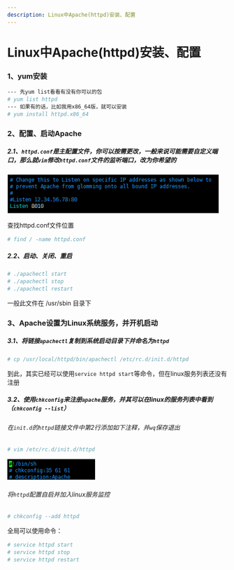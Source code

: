 ```yaml
---
description: Linux中Apache(httpd)安装、配置
---
```


# Linux中Apache(httpd)安装、配置

### 1、yum安装
```bash
--- 先yum list看看有没有你可以的包
# yum list httpd
--- 如果有的话，比如我用x86_64版，就可以安装
# yum install httpd.x86_64
```

### 2、配置、启动Apache
##### 2.1、`httpd.conf`是主配置文件，你可以按需更改，一般来说可能需要自定义端口，那么就`vim`修改`httpd.conf`文件的监听端口，改为你希望的

![](/assets/jianshu/2743275-76ab61f49d322c12.png)

查找httpd.conf文件位置

```bash
# find / -name httpd.conf
```

##### 2.2、启动、关闭、重启

```bash
# ./apachectl start
# ./apachectl stop
# ./apachectl restart
```

一般此文件在 /usr/sbin 目录下

### 3、Apache设置为Linux系统服务，并开机启动

##### 3.1、将链接`apachectl`复制到系统启动目录下并命名为`httpd`

```bash
# cp /usr/local/httpd/bin/apachectl /etc/rc.d/init.d/httpd
```

到此，其实已经可以使用`service httpd start`等命令，但在linux服务列表还没有注册

##### 3.2、使用`chkconfig`来注册`apache`服务，并其可以在linux的服务列表中看到（`chkconfig --list`）

###### 在`init.d`的`httpd`链接文件中第2行添加如下注释，并`wq`保存退出

```bash
# vim /etc/rc.d/init.d/httpd
```

![](/assets/jianshu/2743275-f071311a9668f590.png)

###### 将`httpd`配置自启并加入linux服务监控

```bash
# chkconfig --add httpd
```

全局可以使用命令：

```bash
# service httpd start
# service httpd stop
# service httpd restart
```